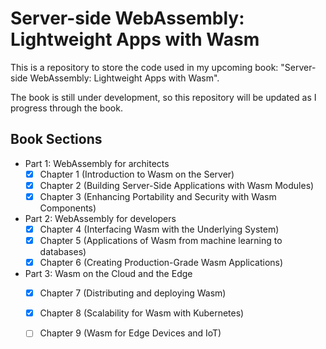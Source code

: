 # Server-side WebAssembly: Lightweight Apps with Wasm

This is a repository to store the code used in my upcoming book: "Server-side WebAssembly: Lightweight Apps with Wasm".

The book is still under development, so this repository will be updated as I progress through the book.

## Book Sections

- Part 1: WebAssembly for architects
    - [x] Chapter 1 (Introduction to Wasm on the Server)
    - [x] Chapter 2 (Building Server-Side Applications with Wasm Modules)
    - [x] Chapter 3 (Enhancing Portability and Security with Wasm Components)
- Part 2: WebAssembly for developers
    - [x] Chapter 4 (Interfacing Wasm with the Underlying System)
    - [x] Chapter 5 (Applications of Wasm from machine learning to databases)
    - [x] Chapter 6 (Creating Production-Grade Wasm Applications)
- Part 3: Wasm on the Cloud and the Edge
    - [x] Chapter 7 (Distributing and deploying Wasm)
    - [x] Chapter 8 (Scalability for Wasm with Kubernetes)
    - [ ] Chapter 9 (Wasm for Edge Devices and IoT)

